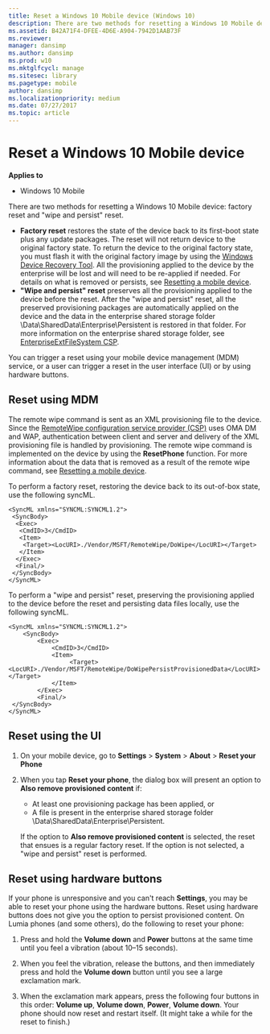 ```yaml
---
title: Reset a Windows 10 Mobile device (Windows 10)
description: There are two methods for resetting a Windows 10 Mobile device factory reset and \ 0034;wipe and persist \ 0034; reset.
ms.assetid: B42A71F4-DFEE-4D6E-A904-7942D1AAB73F
ms.reviewer: 
manager: dansimp
ms.author: dansimp
ms.prod: w10
ms.mktglfcycl: manage
ms.sitesec: library
ms.pagetype: mobile
author: dansimp
ms.localizationpriority: medium
ms.date: 07/27/2017
ms.topic: article
---
```


# Reset a Windows 10 Mobile device


**Applies to**

-   Windows 10 Mobile

There are two methods for resetting a Windows 10 Mobile device: factory reset and "wipe and persist" reset.

-   **Factory reset** restores the state of the device back to its first-boot state plus any update packages. The reset will not return device to the original factory state. To return the device to the original factory state, you must flash it with the original factory image by using the [Windows Device Recovery Tool](https://support.microsoft.com/help/12379/windows-10-mobile-device-recovery-tool-faq). All the provisioning applied to the device by the enterprise will be lost and will need to be re-applied if needed. For details on what is removed or persists, see [Resetting a mobile device](https://go.microsoft.com/fwlink/p/?LinkID=703715).
-   **"Wipe and persist" reset** preserves all the provisioning applied to the device before the reset. After the "wipe and persist" reset, all the preserved provisioning packages are automatically applied on the device and the data in the enterprise shared storage folder \\Data\\SharedData\\Enterprise\\Persistent is restored in that folder. For more information on the enterprise shared storage folder, see [EnterpriseExtFileSystem CSP](./mdm/enterpriseextfilessystem-csp.md).

You can trigger a reset using your mobile device management (MDM) service, or a user can trigger a reset in the user interface (UI) or by using hardware buttons.

## Reset using MDM


The remote wipe command is sent as an XML provisioning file to the device. Since the [RemoteWipe configuration service provider (CSP)](./mdm/remotewipe-csp.md) uses OMA DM and WAP, authentication between client and server and delivery of the XML provisioning file is handled by provisioning. The remote wipe command is implemented on the device by using the **ResetPhone** function. For more information about the data that is removed as a result of the remote wipe command, see [Resetting a mobile device](https://go.microsoft.com/fwlink/p/?LinkId=703715).

To perform a factory reset, restoring the device back to its out-of-box state, use the following syncML.

```
<SyncML xmlns="SYNCML:SYNCML1.2">
 <SyncBody>
  <Exec>
   <CmdID>3</CmdID>
   <Item>
    <Target><LocURI>./Vendor/MSFT/RemoteWipe/DoWipe</LocURI></Target>
   </Item>
  </Exec> 
  <Final/>
 </SyncBody>
</SyncML>
```

To perform a "wipe and persist" reset, preserving the provisioning applied to the device before the reset and persisting data files locally, use the following syncML.

```
<SyncML xmlns="SYNCML:SYNCML1.2">
    <SyncBody>
        <Exec>
            <CmdID>3</CmdID>
            <Item>                
                 <Target><LocURI>./Vendor/MSFT/RemoteWipe/DoWipePersistProvisionedData</LocURI></Target>
            </Item>
        </Exec>        
        <Final/>
 </SyncBody>
</SyncML>
```

## Reset using the UI


1.  On your mobile device, go to **Settings** > **System** > **About** > **Reset your Phone**

2.  When you tap **Reset your phone**, the dialog box will present an option to **Also remove provisioned content** if:

    -   At least one provisioning package has been applied, or
    -   A file is present in the enterprise shared storage folder \\Data\\SharedData\\Enterprise\\Persistent.

    If the option to **Also remove provisioned content** is selected, the reset that ensues is a regular factory reset. If the option is not selected, a "wipe and persist" reset is performed.

## Reset using hardware buttons


If your phone is unresponsive and you can't reach **Settings**, you may be able to reset your phone using the hardware buttons. Reset using hardware buttons does not give you the option to persist provisioned content. On Lumia phones (and some others), do the following to reset your phone:

1.  Press and hold the **Volume down** and **Power** buttons at the same time until you feel a vibration (about 10–15 seconds).

2.  When you feel the vibration, release the buttons, and then immediately press and hold the **Volume down** button until you see a large exclamation mark.

3.  When the exclamation mark appears, press the following four buttons in this order: **Volume up**, **Volume down**, **Power**, **Volume down**. Your phone should now reset and restart itself. (It might take a while for the reset to finish.)

 

 